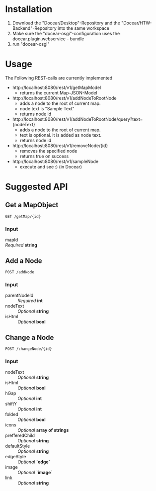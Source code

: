 # Installation

1. Download the "Docear/Desktop"-Repository and the "Docear/HTW-Backend"-Repository into the same workspace
1. Make sure the "docear-osgi"-configuration uses the docear.plugin.webservice - bundle
1. run "docear-osgi"

# Usage

The Following REST-calls are currently implemented

* http://localhost:8080/rest/v1/getMapModel
	* returns the current Map-JSON-Model
* http://localhost:8080/rest/v1/addNodeToRootNode
	* adds a node to the root of current map.
	* node text is "Sample Text"
	* returns node id
* http://localhost:8080/rest/v1/addNodeToRootNode/query?text={nodeText}
	* adds a node to the root of current map.
	* text is optional. it is added as node text.
	* returns node id
* http://localhost:8080/rest/v1/removeNode/{id}
	* removes the specified node
	* returns true on success
* http://localhost:8080/rest/v1/sampleNode
	* execute and see :) (in Docear)

# Suggested API

## Get a MapObject
    GET /getMap/{id}

### Input
mapId  
_Required_ **string**

## Add a Node
    POST /addNode  

### Input
<dl>
<dt>parentNodeId</dt>
<dd><em>Required</em> <strong>int</strong></dd>

<dt>nodeText</dt>
<dd><em>Optional</em> <strong>string</strong></dd>

<dt>isHtml</dt>
<dd><em>Optional</em> <strong>bool</strong></dd>
</dl>

## Change a Node
    POST /changeNode/{id}

### Input
<dl>

<dt>nodeText</dt>
<dd><em>Optional</em> <strong>string</strong></dd>

<dt>isHtml</dt>
<dd><em>Optional</em> <strong>bool</strong></dd>

<dt>hGap</dt>
<dd><em>Optional</em> <strong>int</strong></dd>

<dt>shiftY</dt>
<dd><em>Optional</em> <strong>int</strong></dd>

<dt>folded</dt>
<dd><em>Optional</em> <strong>bool</strong></dd>

<dt>icons</dt>
<dd><em>Optional</em> <strong>array of strings</strong></dd>

<dt>prefferedChild</dt>
<dd><em>Optional</em> <strong>string</strong></dd>

<dt>defaultStyle</dt>
<dd><em>Optional</em> <strong>string</strong></dd>

<dt>edgeStyle</dt>
<dd><em>Optional</em> <strong>`edge`</strong></dd>

<dt>image</dt>
<dd><em>Optional</em> <strong>`image`</strong></dd>

<dt>link</dt>
<dd><em>Optional</em> <strong>string</strong></dd>
</dl>
